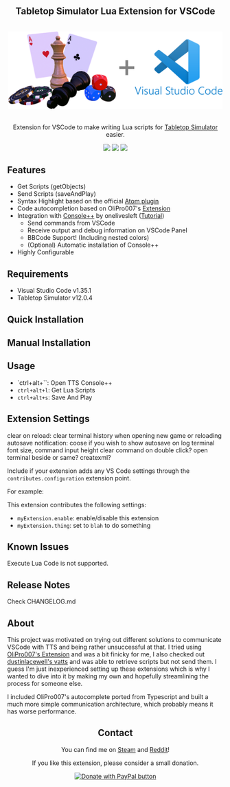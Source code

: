 <div align="center">
<h2>Tabletop Simulator Lua Extension for VSCode</h2>
<br>
<img width="500" src="assets/logo.png" alt="2Frame">
<br>
<br>
</div>

<p align="center" color="#6a737d">
Extension for VSCode to make writing Lua scripts for  <a href="https://store.steampowered.com/app/286160/Tabletop_Simulator/">Tabletop Simulator</a> easier.
</p>

<div align="center">
<img src="https://forthebadge.com/images/badges/built-with-love.svg"/>
<img src="https://forthebadge.com/images/badges/uses-js.svg"/>
<img src="https://forthebadge.com/images/badges/designed-in-ms-paint.svg"/>
</div>

## Features

- Get Scripts (getObjects)
- Send Scripts (saveAndPlay)
- Syntax Highlight based on the official [Atom plugin](https://github.com/Berserk-Games/atom-tabletopsimulator-lua)
- Code autocompletion based on OliPro007's [Extension](https://github.com/OliPro007/vscode-tabletopsimulator-lua)
- Integration with [Console++](https://github.com/onelivesleft/Console) by onelivesleft ([Tutorial](http://blog.onelivesleft.com/2017/09/debugging-your-tts-mods-with-console.html))
  - Send commands from VSCode
  - Receive output and debug information on VSCode Panel
  - BBCode Support! (Including nested colors)
  - (Optional) Automatic installation of Console++
- Highly Configurable

## Requirements

- Visual Studio Code v1.35.1
- Tabletop Simulator v12.0.4

## Quick Installation



## Manual Installation

## Usage

* `ctrl+alt+\``: Open TTS Console++
* `ctrl+alt+l`: Get Lua Scripts
* `ctrl+alt+s`: Save And Play

## Extension Settings

clear on reload: clear terminal history when opening new game or reloading
autosave notification: coose if you wish to show autosave on log
terminal font size, command input height
clear command on double click?
open terminal beside or same?
createxml?

Include if your extension adds any VS Code settings through the `contributes.configuration` extension point.

For example:

This extension contributes the following settings:

* `myExtension.enable`: enable/disable this extension
* `myExtension.thing`: set to `blah` to do something

## Known Issues

Execute Lua Code is not supported.

## Release Notes

Check CHANGELOG.md

## About
This project was motivated on trying out different solutions to communicate VSCode with TTS and being rather unsuccessful at that. I tried using [OliPro007's Extension](https://github.com/OliPro007/vscode-tabletopsimulator-lua) and was a bit finicky for me, I also checked out [dustinlacewell's vatts](https://github.com/dustinlacewell/vatts) and was able to retrieve scripts but not send them. I guess I'm just inexperienced setting up these extensions which is why I wanted to dive into it by making my own and hopefully streamlining the process for someone else.

I included OliPro007's autocomplete ported from Typescript and built a much more simple communication architecture, which probably means it has worse performance.


<div align="center">
<h2>Contact</h2>
<p>You can find me on <a href="http://steamcommunity.com/id/rolandostar/">Steam</a> and <a href="https://www.reddit.com/user/rolandostar">Reddit</a>!</p>
<p>If you like this extension, please consider a small donation.</p>
<a href="https://www.paypal.com/cgi-bin/webscr?cmd=_s-xclick&hosted_button_id=7PK5YQ9HR3Z52"><img src="https://www.paypalobjects.com/en_US/i/btn/btn_donateCC_LG.gif" border="0" name="submit" title="PayPal - The safer, easier way to pay online!" alt="Donate with PayPal button"/></a>
</div>
